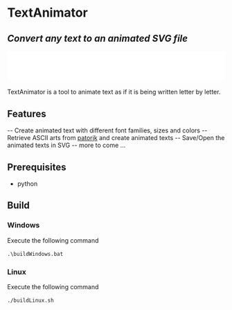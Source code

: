 # TextAnimator
## _Convert any text to an animated SVG file_

![AnimatedText_Sample](res/imgs/TextAnimator.svg)

TextAnimator is a tool to animate text as if it is being written letter by letter.

## Features

-- Create animated text with different font families, sizes and colors
-- Retrieve ASCII arts from [patorjk](https://patorjk.com/software/taag/#p=display&f=Graffiti&t=TextAnimator) and create animated texts
-- Save/Open the animated texts in SVG
-- more to come ...

## Prerequisites

- python

## Build

### Windows

Execute the following command
```bat
.\buildWindows.bat
```

### Linux

Execute the following command
```sh
./buildLinux.sh
```
